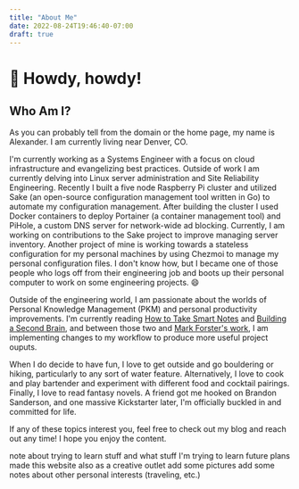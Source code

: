```yaml
---
title: "About Me"
date: 2022-08-24T19:46:40-07:00
draft: true
---
```


# :wave: Howdy, howdy!

## Who Am I?
As you can probably tell from the domain or the home page, my name is Alexander. I am currently living near Denver, CO.

I'm currently working as a Systems Engineer with a focus on cloud infrastructure and evangelizing best practices. Outside of work I am currently delving into Linux server administration and Site Reliability Engineering. Recently I built a five node Raspberry Pi cluster and utilized Sake (an open-source configuration management tool written in Go) to automate my configuration management. After building the cluster I used Docker containers to deploy Portainer (a container management tool) and PiHole, a custom DNS server for network-wide ad blocking. Currently, I am working on contributions to the Sake project to improve managing server inventory. Another project of mine is working towards a stateless configuration for my personal machines by using Chezmoi to manage my personal configuration files. I don't know how, but I became one of those people who logs off from their engineering job and boots up their personal computer to work on some engineering projects. :smile:

Outside of the engineering world, I am passionate about the worlds of Personal Knowledge Management (PKM) and personal productivity improvements. I'm currently reading [How to Take Smart Notes](https://smile.amazon.com/gp/product/B09V5M8FR5/ref=ppx_yo_dt_b_search_asin_title?ie=UTF8&psc=1) and [Building a Second Brain](https://smile.amazon.com/gp/product/B09LVVN9L3/ref=ppx_yo_dt_b_search_asin_title?ie=UTF8&psc=1), and between those two and [Mark Forster's work](https://smile.amazon.com/gp/product/B00LLIJ3CQ/ref=ppx_yo_dt_b_search_asin_title?ie=UTF8&psc=1), I am implementing changes to my workflow to produce more useful project ouputs.

When I do decide to have fun, I love to get outside and go bouldering or hiking, particularly to any sort of water feature. Alternatively, I love to cook and play bartender and experiment with different food and cocktail pairings. Finally, I love to read fantasy novels. A friend got me hooked on Brandon Sanderson, and one massive Kickstarter later, I'm officially buckled in and committed for life.

If any of these topics interest you, feel free to check out my blog and reach out any time! I hope you enjoy the content.


note about trying to learn stuff and what stuff I'm trying to learn
future plans
made this website also as a creative outlet
add some pictures
add some notes about other personal interests (traveling, etc.)
